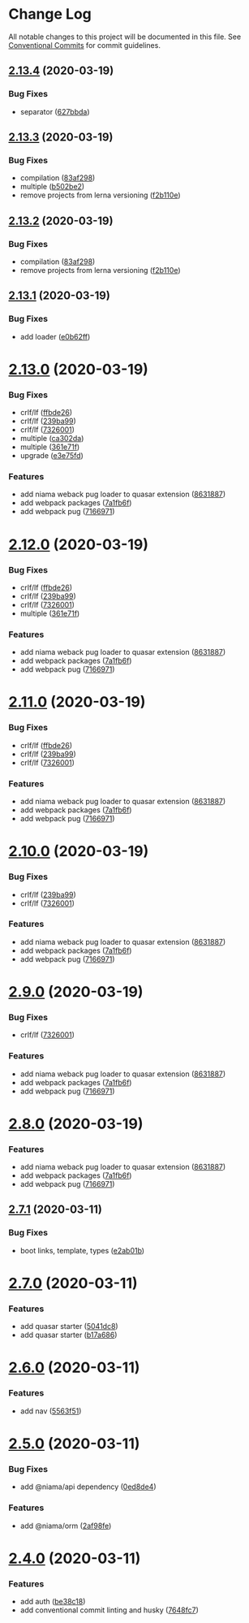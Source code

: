 # Change Log

All notable changes to this project will be documented in this file.
See [Conventional Commits](https://conventionalcommits.org) for commit guidelines.

## [2.13.4](https://github.com/niama-strategies/niama/compare/v2.13.3...v2.13.4) (2020-03-19)


### Bug Fixes

* separator ([627bbda](https://github.com/niama-strategies/niama/commit/627bbda9e33d2bd98f9061555a40f429ad425abd))





## [2.13.3](https://github.com/niama-strategies/niama/compare/v2.13.1...v2.13.3) (2020-03-19)


### Bug Fixes

* compilation ([83af298](https://github.com/niama-strategies/niama/commit/83af298e996c8895593d9a6aa158b502e929cc3c))
* multiple ([b502be2](https://github.com/niama-strategies/niama/commit/b502be2407237251b44532287d823f780608ebeb))
* remove projects from lerna versioning ([f2b110e](https://github.com/niama-strategies/niama/commit/f2b110e1d7468092261213a1307a38eef409fb22))





## [2.13.2](https://github.com/niama-strategies/niama/compare/v2.13.1...v2.13.2) (2020-03-19)


### Bug Fixes

* compilation ([83af298](https://github.com/niama-strategies/niama/commit/83af298e996c8895593d9a6aa158b502e929cc3c))
* remove projects from lerna versioning ([f2b110e](https://github.com/niama-strategies/niama/commit/f2b110e1d7468092261213a1307a38eef409fb22))





## [2.13.1](https://github.com/niama-strategies/niama/compare/v2.13.0...v2.13.1) (2020-03-19)


### Bug Fixes

* add loader ([e0b62ff](https://github.com/niama-strategies/niama/commit/e0b62ffa10ab8bee48086553cef300fc7398e794))





# [2.13.0](https://github.com/niama-strategies/niama/compare/v2.7.1...v2.13.0) (2020-03-19)


### Bug Fixes

* crlf/lf ([ffbde26](https://github.com/niama-strategies/niama/commit/ffbde26830f364ead6ffabe69980c0ac94a3c6e7))
* crlf/lf ([239ba99](https://github.com/niama-strategies/niama/commit/239ba992521b0717c66c683fffc0c84196af399a))
* crlf/lf ([7326001](https://github.com/niama-strategies/niama/commit/732600154d39f089aec2ba0ce0ad3cc60d5faa55))
* multiple ([ca302da](https://github.com/niama-strategies/niama/commit/ca302da3ce4d56964595287d74e7f1d1761451f1))
* multiple ([361e71f](https://github.com/niama-strategies/niama/commit/361e71f9caafeda407deafd47d0980cc7bb4c3bb))
* upgrade ([e3e75fd](https://github.com/niama-strategies/niama/commit/e3e75fdc5f8537a18fe4dac34b24a0e574ea2b4a))


### Features

* add niama weback pug loader to quasar extension ([8631887](https://github.com/niama-strategies/niama/commit/8631887165c108be7bf6e61a170b7e75974a18f3))
* add webpack packages ([7a1fb6f](https://github.com/niama-strategies/niama/commit/7a1fb6fd768f2d833ba4c41623f1a1650ec2a127))
* add webpack pug ([7166971](https://github.com/niama-strategies/niama/commit/71669717ad666babee21ba43a66858e9aa4c4258))





# [2.12.0](https://github.com/niama-strategies/niama/compare/v2.7.1...v2.12.0) (2020-03-19)


### Bug Fixes

* crlf/lf ([ffbde26](https://github.com/niama-strategies/niama/commit/ffbde26830f364ead6ffabe69980c0ac94a3c6e7))
* crlf/lf ([239ba99](https://github.com/niama-strategies/niama/commit/239ba992521b0717c66c683fffc0c84196af399a))
* crlf/lf ([7326001](https://github.com/niama-strategies/niama/commit/732600154d39f089aec2ba0ce0ad3cc60d5faa55))
* multiple ([361e71f](https://github.com/niama-strategies/niama/commit/361e71f9caafeda407deafd47d0980cc7bb4c3bb))


### Features

* add niama weback pug loader to quasar extension ([8631887](https://github.com/niama-strategies/niama/commit/8631887165c108be7bf6e61a170b7e75974a18f3))
* add webpack packages ([7a1fb6f](https://github.com/niama-strategies/niama/commit/7a1fb6fd768f2d833ba4c41623f1a1650ec2a127))
* add webpack pug ([7166971](https://github.com/niama-strategies/niama/commit/71669717ad666babee21ba43a66858e9aa4c4258))





# [2.11.0](https://github.com/niama-strategies/niama/compare/v2.7.1...v2.11.0) (2020-03-19)


### Bug Fixes

* crlf/lf ([ffbde26](https://github.com/niama-strategies/niama/commit/ffbde26830f364ead6ffabe69980c0ac94a3c6e7))
* crlf/lf ([239ba99](https://github.com/niama-strategies/niama/commit/239ba992521b0717c66c683fffc0c84196af399a))
* crlf/lf ([7326001](https://github.com/niama-strategies/niama/commit/732600154d39f089aec2ba0ce0ad3cc60d5faa55))


### Features

* add niama weback pug loader to quasar extension ([8631887](https://github.com/niama-strategies/niama/commit/8631887165c108be7bf6e61a170b7e75974a18f3))
* add webpack packages ([7a1fb6f](https://github.com/niama-strategies/niama/commit/7a1fb6fd768f2d833ba4c41623f1a1650ec2a127))
* add webpack pug ([7166971](https://github.com/niama-strategies/niama/commit/71669717ad666babee21ba43a66858e9aa4c4258))





# [2.10.0](https://github.com/niama-strategies/niama/compare/v2.7.1...v2.10.0) (2020-03-19)


### Bug Fixes

* crlf/lf ([239ba99](https://github.com/niama-strategies/niama/commit/239ba992521b0717c66c683fffc0c84196af399a))
* crlf/lf ([7326001](https://github.com/niama-strategies/niama/commit/732600154d39f089aec2ba0ce0ad3cc60d5faa55))


### Features

* add niama weback pug loader to quasar extension ([8631887](https://github.com/niama-strategies/niama/commit/8631887165c108be7bf6e61a170b7e75974a18f3))
* add webpack packages ([7a1fb6f](https://github.com/niama-strategies/niama/commit/7a1fb6fd768f2d833ba4c41623f1a1650ec2a127))
* add webpack pug ([7166971](https://github.com/niama-strategies/niama/commit/71669717ad666babee21ba43a66858e9aa4c4258))





# [2.9.0](https://github.com/niama-strategies/niama/compare/v2.7.1...v2.9.0) (2020-03-19)


### Bug Fixes

* crlf/lf ([7326001](https://github.com/niama-strategies/niama/commit/732600154d39f089aec2ba0ce0ad3cc60d5faa55))


### Features

* add niama weback pug loader to quasar extension ([8631887](https://github.com/niama-strategies/niama/commit/8631887165c108be7bf6e61a170b7e75974a18f3))
* add webpack packages ([7a1fb6f](https://github.com/niama-strategies/niama/commit/7a1fb6fd768f2d833ba4c41623f1a1650ec2a127))
* add webpack pug ([7166971](https://github.com/niama-strategies/niama/commit/71669717ad666babee21ba43a66858e9aa4c4258))





# [2.8.0](https://github.com/niama-strategies/niama/compare/v2.7.1...v2.8.0) (2020-03-19)


### Features

* add niama weback pug loader to quasar extension ([8631887](https://github.com/niama-strategies/niama/commit/8631887165c108be7bf6e61a170b7e75974a18f3))
* add webpack packages ([7a1fb6f](https://github.com/niama-strategies/niama/commit/7a1fb6fd768f2d833ba4c41623f1a1650ec2a127))
* add webpack pug ([7166971](https://github.com/niama-strategies/niama/commit/71669717ad666babee21ba43a66858e9aa4c4258))





## [2.7.1](https://github.com/niama-strategies/niama/compare/v2.7.0...v2.7.1) (2020-03-11)


### Bug Fixes

* boot links, template,  types ([e2ab01b](https://github.com/niama-strategies/niama/commit/e2ab01bad59b3a33a4357b0610822ff76a3ce365))





# [2.7.0](https://github.com/niama-strategies/niama/compare/v2.6.0...v2.7.0) (2020-03-11)


### Features

* add quasar starter ([5041dc8](https://github.com/niama-strategies/niama/commit/5041dc8a149cd90506bc3d317cd431bcac2a172c))
* add quasar starter ([b17a686](https://github.com/niama-strategies/niama/commit/b17a686d81995303fa45dda2e0e8a32cec0f7858))





# [2.6.0](https://github.com/niama-strategies/niama/compare/v2.5.0...v2.6.0) (2020-03-11)


### Features

* add nav ([5563f51](https://github.com/niama-strategies/niama/commit/5563f5121f3cd95aa8fc6c666a76a9220a719ae4))





# [2.5.0](https://github.com/niama-strategies/niama/compare/v2.4.0...v2.5.0) (2020-03-11)


### Bug Fixes

* add @niama/api dependency ([0ed8de4](https://github.com/niama-strategies/niama/commit/0ed8de4108c3044e7f001c05d1ba21ca56a88cab))


### Features

* add @niama/orm ([2af98fe](https://github.com/niama-strategies/niama/commit/2af98feb5fa6cc636c0415f4aecac6d0be5bc124))





# [2.4.0](https://github.com/niama-strategies/niama/compare/v2.3.2...v2.4.0) (2020-03-11)


### Features

* add auth ([be38c18](https://github.com/niama-strategies/niama/commit/be38c1837f0cea886a47bd0da654d90f6347115c))
* add conventional commit linting and husky ([7648fc7](https://github.com/niama-strategies/niama/commit/7648fc79a951e0208da04dc96b38030329caed68))
